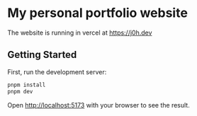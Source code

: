 # My personal portfolio website

The website is running in vercel at <https://j0h.dev>

## Getting Started

First, run the development server:

```bash
pnpm install
pnpm dev
```

Open <http://localhost:5173> with your browser to see the result.
